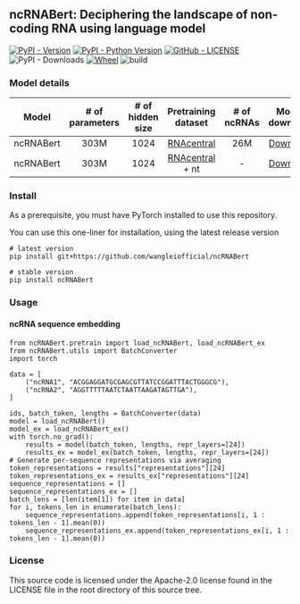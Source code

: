 ## ncRNABert: Deciphering the landscape of non-coding RNA using language model

[![PyPI - Version](https://img.shields.io/pypi/v/ncRNABert.svg?style=flat)](https://pypi.org/project/ncRNABert/) [![PyPI - Python Version](https://img.shields.io/pypi/pyversions/ncRNABert.svg)](https://pypi.org/project/ncRNABert/) [![GitHub - LICENSE](https://img.shields.io/github/license/wangleiofficial/ncRNABert.svg?style=flat)](./LICENSE) ![PyPI - Downloads](https://img.shields.io/pypi/dm/ncRNABert) [![Wheel](https://img.shields.io/pypi/wheel/ncRNABert)](https://pypi.org/project/ncRNABert/) ![build](https://img.shields.io/github/actions/workflow/status/wangleiofficial/ncRNABert/publish_to_pypi.yml)

### Model details
|   **Model**    | **# of parameters** | **# of hidden size** |            **Pretraining dataset**             | **# of ncRNAs** | **Model download** |
|:--------------:|:-------------------:|:----------------------:|:----------------------------------------------:|:-----------------:|:------------------------:|
|    ncRNABert   |        303M         |           1024           | [RNAcentral](http://ftp.ebi.ac.uk/pub/databases/RNAcentral/current_release/sequences/rnacentral_active.fasta.gz) |       26M        |      [Download](https://zenodo.org/record/8263889/files/ncRNABert.pt)       |
|    ncRNABert   |        303M         |           1024           | [RNAcentral](http://ftp.ebi.ac.uk/pub/databases/RNAcentral/current_release/sequences/rnacentral_active.fasta.gz) + nt |       -       |      [Download](https://zenodo.org/records/10421246/files/ncRNABert_nt_rnacentral_3kmer.pt)       |

### Install
As a prerequisite, you must have PyTorch installed to use this repository.

You can use this one-liner for installation, using the latest release version

```
# latest version
pip install git+https://github.com/wangleiofficial/ncRNABert

# stable version
pip install ncRNABert

```

### Usage

#### ncRNA sequence embedding

```
from ncRNABert.pretrain import load_ncRNABert, load_ncRNABert_ex
from ncRNABert.utils import BatchConverter
import torch

data = [
    ("ncRNA1", "ACGGAGGATGCGAGCGTTATCCGGATTTACTGGGCG"),
    ("ncRNA2", "AGGTTTTTAATCTAATTAAGATAGTTGA"),
]

ids, batch_token, lengths = BatchConverter(data)
model = load_ncRNABert()
model_ex = load_ncRNABert_ex()
with torch.no_grad():
    results = model(batch_token, lengths, repr_layers=[24])
    results_ex = model_ex(batch_token, lengths, repr_layers=[24])
# Generate per-sequence representations via averaging
token_representations = results["representations"][24]
token_representations_ex = results_ex["representations"][24]
sequence_representations = []
sequence_representations_ex = []
batch_lens = [len(item[1]) for item in data]
for i, tokens_len in enumerate(batch_lens):
    sequence_representations.append(token_representations[i, 1 : tokens_len - 1].mean(0))
    sequence_representations_ex.append(token_representations_ex[i, 1 : tokens_len - 1].mean(0))
```

### License
This source code is licensed under the Apache-2.0 license found in the LICENSE file in the root directory of this source tree.